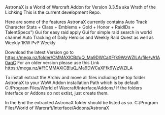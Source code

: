 AstronaX is a World of Warcraft Addon for Version 3.3.5a aka Wrath of the Lichking
This is the current development Repo.

Here are some of the features AstronaX currently contains
    Auto Track Character Stats + Class + Emblems + Gold + Honor + RaidIDs + TalentSpecs")
    Gui for easy raid apply 
    Gui for simple raid search in world channel
    Auto Tracking of Daily Heroics and Weekly Raid Quest as well as Weekly 1KW PvP Weekly
    
Download the latest Version go to https://mega.nz/folder/CMMAXICB#uQ_Ma9DWCaXFfk9WzWZILA/file/vA1A0aqC
For an older version please use this Link https://mega.nz/#F!CMMAXICB!uQ_Ma9DWCaXFfk9WzWZILA

To install extract the Archiv and move all files including the top folder AstronaX to your WoW Addon installation Path which is by default
C:/Program Files/World of Warcraft/Interface/Addons/
If the folders Interface or Addons do not extist, just create them.

In the End the extracted AstronaX folder should be listed as so.
C:/Program Files/World of Warcraft/Interface/Addons/AstronaX
